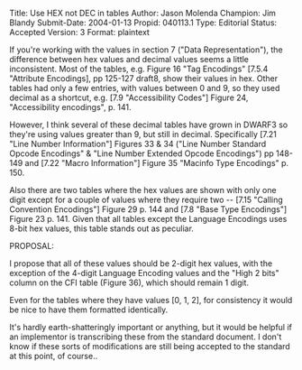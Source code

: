 Title:       Use HEX not DEC in tables
Author:      Jason Molenda
Champion:    Jim Blandy
Submit-Date: 2004-01-13
Propid:      040113.1
Type:        Editorial
Status:      Accepted
Version:     3
Format:      plaintext

If you're working with the values in section 7 ("Data
Representation"), the difference between hex values and decimal
values seems a little inconsistent.  Most of the tables, e.g.
Figure 16 "Tag Encodings" [7.5.4 "Attribute Encodings], pp
125-127 draft8, show their values in hex.  Other tables had
only a few entries, with values between 0 and 9, so they used
decimal as a shortcut, e.g. [7.9 "Accessibility Codes"] Figure
24, "Accessibility encodings", p. 141.

However, I think several of these decimal tables have grown in
DWARF3 so they're using values greater than 9, but still in
decimal.  Specifically [7.21 "Line Number Information"] Figures
33 & 34 ("Line Number Standard Opcode Encodings" & "Line Number
Extended Opcode Encodings") pp 148-149 and [7.22 "Macro
Information"] Figure 35 "Macinfo Type Encodings" p. 150.

Also there are two tables where the hex values are shown with
only one digit except for a couple of values where they require
two -- [7.15 "Calling Convention Encodings"] Figure 29 p. 144
and [7.8 "Base Type Encodings"] Figure 23 p. 141.  Given that
all tables except the Language Encodings uses 8-bit hex values,
this table stands out as peculiar.


PROPOSAL:

I propose that all of these values should be 2-digit hex
values, with the exception of the 4-digit Language Encoding
values and the "High 2 bits" column on the CFI table (Figure
36), which should remain 1 digit.

Even for the tables where they have values [0, 1, 2], for
consistency it would be nice to have them formatted
identically.



It's hardly earth-shatteringly important or anything, but it
would be helpful if an implementor is transcribing these from
the standard document.  I don't know if these sorts of
modifications are still being accepted to the standard at this
point, of course..
